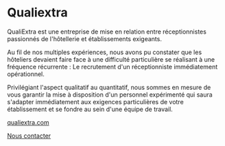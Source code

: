 # Qualiextra

QualiExtra est une entreprise de mise en relation entre réceptionnistes passionnés de l'hôtellerie et établissements exigeants.

Au fil de nos multiples expériences, nous avons pu constater que les hôteliers devaient faire face à une difficulté particulière se réalisant à une fréquence récurrente : Le recrutement d'un réceptionniste immédiatement opérationnel.

Privilégiant l'aspect qualitatif au quantitatif, nous sommes en mesure de vous garantir la mise à disposition d'un personnel expérimenté qui saura s'adapter immédiatement aux exigences particulières de votre établissement et se fondre au sein d'une équipe de travail.

[qualiextra.com](https://qualiextra.com)

[Nous contacter](https://qualiextra.com/nous-contacter)
